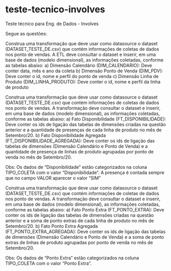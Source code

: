 # teste-tecnico-involves
Teste técnico para Eng. de Dados - Involves

Segue as questões:

Construa uma transformação que deve usar como datasource o dataset (DATASET_TESTE_DE.csv) que contém informações de coletas de dados nos ponto de vendas. A ETL deve consultar o dataset e inserir, em uma base de dados (modelo dimensional), as informações coletadas, conforme as tabelas abaixo:
a)	Dimensão Calendário (DIM_CALENDARIO): Deve conter data, mês e ano da coleta
b)	Dimensão Ponto de Venda (DIM_PDV): Deve conter o id, nome e perfil do ponto de venda
c)	Dimensão Linha de Produto (DIM_LINHA_PRODUTO): Deve conter o id, nome e perfil da linha de produto

Construa uma transformação que deve usar como datasource o dataset (DATASET_TESTE_DE.csv) que contém informações de coletas de dados nos ponto de vendas. A transformação deve consultar o dataset e inserir, em uma base de dados (modelo dimensional), as informações coletadas, conforme as tabelas abaixo:
a)	Fato Disponibilidade (FT_DISPONIBILIDADE): Deve conter os ids de ligação das tabelas de dimensões criadas na questão anterior e a quantidade de presenças de cada linha de produto no mês de Setembro/20.
b)	Fato Disponibilidade Agregada (FT_DISPONIBILIDADE_AGREGADA): Deve conter os ids de ligação das tabelas de dimensões (Dimensão Calendário e Ponto de Venda) e a quantidade de presença de linhas de produto agrupadas por ponto de venda no mês de Setembro/20.

Obs: Os dados de “Disponibilidade” estão categorizados na coluna TIPO_COLETA com o valor “Disponibilidade”. A presença é contada sempre que no campo VALOR aparecer o valor “SIM”

Construa uma transformação que deve usar como datasource o dataset (DATASET_TESTE_DE.csv) que contém informações de coletas de dados nos ponto de vendas. A transformação deve consultar o dataset e inserir, em uma base de dados (modelo dimensional), as informações coletadas, conforme as tabelas abaixo:
a)	Fato Ponto Extra (FT_PONTO_EXTRA): Deve conter os ids de ligação das tabelas de dimensões criadas na questão anterior e a soma de ponto extras de cada linha de produto no mês de Setembro/20.
b)	Fato Ponto Extra Agregada (FT_PONTO_EXTRA_AGREGADA): Deve conter os ids de ligação das tabelas de dimensões (Dimensão Calendário e Ponto de Venda) e a soma de ponto extras de linhas de produto agrupadas por ponto de venda no mês de Setembro/20.

Obs: Os dados de “Ponto Extra” estão categorizados na coluna TIPO_COLETA com o valor “Ponto Extra”.
